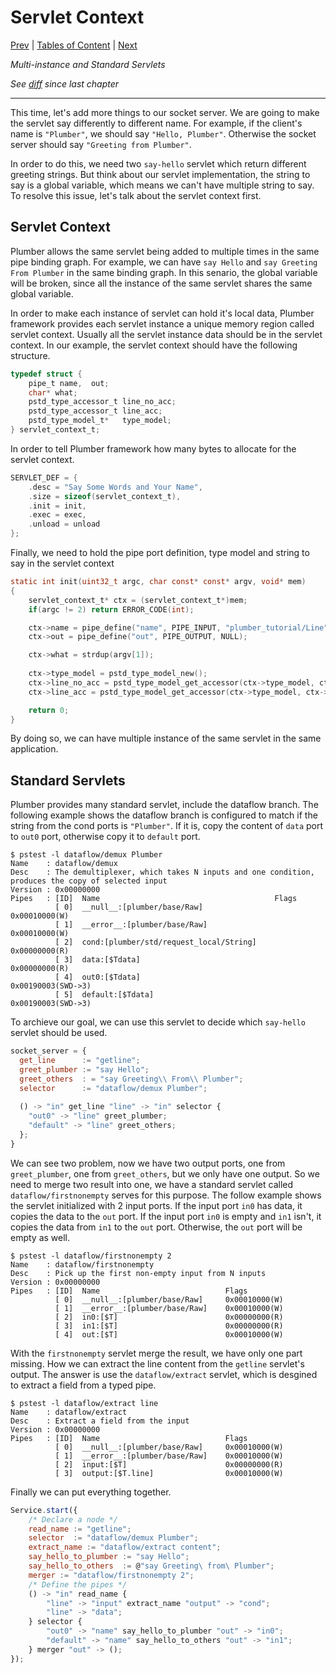 # Servlet Context

[Prev](https://github.com/38/plumber-tutorial/blob/9-structured-data-type-and-RLS-src/README.md) | 
[Tables of Content](https://github.com/38/plumber-tutorial/blob/master/README.md) | 
[Next](https://github.com/38/plumber-tutorial/blob/11-advanced-pss/README.md)

*Multi-instance and Standard Servlets*

*See [diff](https://github.com/38/plumber-tutorial/compare/9-structured-data-type-and-RLS-src...10-reusable-servlet-and-standard-servlets) since last chapter*

---

This time, let's add more things to our socket server. We are going to make the servlet say differently to different name. For example, if the client's name is `"Plumber"`, we should say `"Hello, Plumber"`. Otherwise the socket server should say `"Greeting from Plumber"`. 

In order to do this, we need two `say-hello` servlet which return different greeting strings. But think about our servlet implementation, the string to say is a global variable, which means we can't have multiple string to say. To resolve this issue, let's talk about the servlet context first.

## Servlet Context

Plumber allows the same servlet being added to multiple times in the same pipe binding graph. For example, we can have `say Hello` and `say Greeting From Plumber` in the same binding graph. In this senario, the global variable will be broken, since all the instance of the same servlet shares the same global variable. 

In order to make each instance of servlet can hold it's local data, Plumber framework provides each servlet instance a unique memory region called servlet context. Usually all the servlet instance data should be in the servlet context. In our example, the servlet context should have the following structure.

```C
typedef struct {
	pipe_t name,  out;
	char* what;
	pstd_type_accessor_t line_no_acc;
	pstd_type_accessor_t line_acc;
	pstd_type_model_t*   type_model;
} servlet_context_t;
```

In order to tell Plumber framework how many bytes to allocate for the servlet context.

```C
SERVLET_DEF = {
	.desc = "Say Some Words and Your Name",
	.size = sizeof(servlet_context_t),
	.init = init,
	.exec = exec,
	.unload = unload
};
```

Finally, we need to hold the pipe port definition, type model and string to say in the servlet context

```C
static int init(uint32_t argc, char const* const* argv, void* mem)
{
	servlet_context_t* ctx = (servlet_context_t*)mem;
	if(argc != 2) return ERROR_CODE(int);

	ctx->name = pipe_define("name", PIPE_INPUT, "plumber_tutorial/Line");
	ctx->out = pipe_define("out", PIPE_OUTPUT, NULL);

	ctx->what = strdup(argv[1]);
	
	ctx->type_model = pstd_type_model_new();
	ctx->line_no_acc = pstd_type_model_get_accessor(ctx->type_model, ctx->name, "number");
	ctx->line_acc = pstd_type_model_get_accessor(ctx->type_model, ctx->name, "content.token");

	return 0;
}
```

By doing so, we can have multiple instance of the same servlet in the same application.

## Standard Servlets

Plumber provides many standard servlet, include the dataflow branch. The following example shows the dataflow branch is configured to match if the string from the cond ports is `"Plumber"`. If it is, copy the content of `data` port to `out0` port, otherwise copy it to `default` port.

```
$ pstest -l dataflow/demux Plumber
Name    : dataflow/demux
Desc    : The demultiplexer, which takes N inputs and one condition, produces the copy of selected input
Version : 0x00000000
Pipes   : [ID]	Name                                       Flags
          [ 0]	__null__:[plumber/base/Raw]                0x00010000(W)
          [ 1]	__error__:[plumber/base/Raw]               0x00010000(W)
          [ 2]	cond:[plumber/std/request_local/String]    0x00000000(R)
          [ 3]	data:[$Tdata]                              0x00000000(R)
          [ 4]	out0:[$Tdata]                              0x00190003(SWD->3)
          [ 5]	default:[$Tdata]                           0x00190003(SWD->3)
```

To archieve our goal, we can use this servlet to decide which `say-hello` servlet should be used. 

```javascript
socket_server = {
  get_line      := "getline";
  greet_plumber := "say Hello";
  greet_others  : = "say Greeting\\ From\\ Plumber";
  selector      := "dataflow/demux Plumber";
  
  () -> "in" get_line "line" -> "in" selector {
    "out0" -> "line" greet_plumber;
    "default" -> "line" greet_others;
  };
}
```

We can see two problem, now we have two output ports, one from `greet_plumber`, one from `greet_others`, but we only have one output. So we need to merge two result into one, we have a standard servlet called `dataflow/firstnonempty` serves for this purpose. The follow example shows the servlet initialized with 2 input ports. If the input port `in0` has data, it copies the data to the `out` port. If the input port `in0` is empty and `in1` isn't, it copies the data from `in1` to the `out` port. Otherwise, the `out` port will be empty as well.

```
$ pstest -l dataflow/firstnonempty 2      
Name    : dataflow/firstnonempty
Desc    : Pick up the first non-empty input from N inputs
Version : 0x00000000
Pipes   : [ID]	Name                            Flags
          [ 0]	__null__:[plumber/base/Raw]     0x00010000(W)
          [ 1]	__error__:[plumber/base/Raw]    0x00010000(W)
          [ 2]	in0:[$T]                        0x00000000(R)
          [ 3]	in1:[$T]                        0x00000000(R)
          [ 4]	out:[$T]                        0x00010000(W)
```

With the `firstnonempty` servlet merge the result, we have only one part missing. How we can extract the line content from the `getline` servlet's output. The answer is use the `dataflow/extract` servlet, which is desgined to extract a field from a typed pipe. 

```
$ pstest -l dataflow/extract line
Name    : dataflow/extract
Desc    : Extract a field from the input
Version : 0x00000000
Pipes   : [ID]	Name                            Flags
          [ 0]	__null__:[plumber/base/Raw]     0x00010000(W)
          [ 1]	__error__:[plumber/base/Raw]    0x00010000(W)
          [ 2]	input:[$T]                      0x00000000(R)
          [ 3]	output:[$T.line]                0x00010000(W)
```

Finally we can put everything together.

```javascript
Service.start({
	/* Declare a node */
	read_name := "getline";
	selector  := "dataflow/demux Plumber";
	extract_name := "dataflow/extract content";
	say_hello_to_plumber := "say Hello";
	say_hello_to_others  := @"say Greeting\ from\ Plumber";
	merger := "dataflow/firstnonempty 2";
	/* Define the pipes */
	() -> "in" read_name {
		"line" -> "input" extract_name "output" -> "cond";
		"line" -> "data";
	} selector {
		"out0" -> "name" say_hello_to_plumber "out" -> "in0";
		"default" -> "name" say_hello_to_others "out" -> "in1";
	} merger "out" -> ();
});
```
